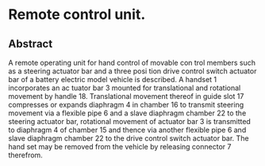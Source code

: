 # Remote control unit.

## Abstract
A remote operating unit for hand control of movable con trol members such as a steering actuator bar and a three posi tion drive control switch actuator bar of a battery electric model vehicle is described. A handset 1 incorporates an ac tuator bar 3 mounted for translational and rotational movement by handle 18. Translational movement thereof in guide slot 17 compresses or expands diaphragm 4 in chamber 16 to transmit steering movement via a flexible pipe 6 and a slave diaphragm chamber 22 to the steering actuator bar, rotational movement of actuator bar 3 is transmitted to diaphragm 4 of chamber 15 and thence via another flexible pipe 6 and slave diaphragm chamber 22 to the drive control switch actuator bar. The hand set may be removed from the vehicle by releasing connector 7 therefrom.